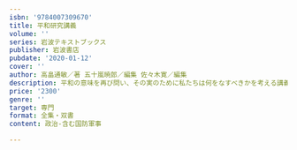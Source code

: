 ```yaml
---
isbn: '9784007309670'
title: 平和研究講義
volume: ''
series: 岩波テキストブックス
publisher: 岩波書店
pubdate: '2020-01-12'
cover: ''
author: 高畠通敏／著 五十嵐暁郎／編集 佐々木寛／編集
description: 平和の意味を再び問い、その実のために私たちは何をなすべきかを考える講義録。
price: '2300'
genre: ''
target: 専門
format: 全集・双書
content: 政治-含む国防軍事

---
```

